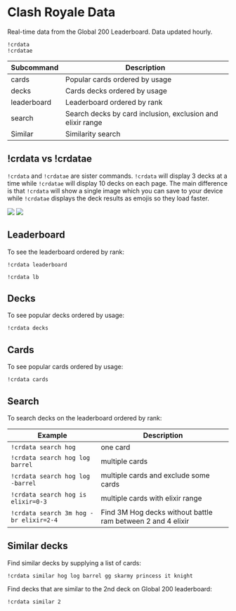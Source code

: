 # Clash Royale Data

Real-time data from the Global 200 Leaderboard. Data updated hourly.

```
!crdata
!crdatae
```

Subcommand | Description
--- | ---
cards | Popular cards ordered by usage
decks | Cards decks ordered by usage
leaderboard | Leaderboard ordered by rank
search | Search decks by card inclusion, exclusion and elixir range
Similar | Similarity search

## !crdata vs !crdatae

`!crdata` and `!crdatae` are sister commands. `!crdata` will display 3 decks at a time while `!crdatae` will display 10 decks on each page. The main difference is that `!crdata` will show a single image which you can save to your device while `!crdatae` displays the deck results as emojis so they load faster.

<img src="img/crdata-search.png" />

<img src="img/crdatae-search.png" />

## Leaderboard

To see the leaderboard ordered by rank:

`!crdata leaderboard`

`!crdata lb`

## Decks

To see popular decks ordered by usage:

`!crdata decks`

## Cards

To see popular cards ordered by usage:

`!crdata cards`

## Search

To search decks on the leaderboard ordered by rank:

Example | Description
--- | ---
`!crdata search hog` | one card
`!crdata search hog log barrel` | multiple cards
`!crdata search hog log -barrel` | multiple cards and exclude some cards
`!crdata search hog is elixir=0-3` | multiple cards with elixir range
`!crdata search 3m hog -br elixir=2-4` | Find 3M Hog decks without battle ram between 2 and 4 elixir

## Similar decks

Find similar decks by supplying a list of cards:

`!crdata similar hog log barrel gg skarmy princess it knight`

Find decks that are similar to the 2nd deck on Global 200 leaderboard:

`!crdata similar 2`

